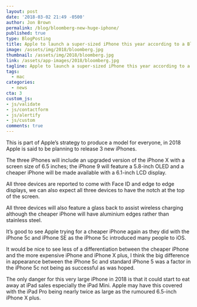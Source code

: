 ```yaml
---
layout: post
date: '2018-03-02 21:49 -0500'
author: Jon Brown
permalink: /blog/bloomberg-new-huge-iphone/
published: true
type: BlogPosting
title: Apple to launch a super-sized iPhone this year according to a Bloomberg report
image: /assets/img/2018/bloomberg.jpg
thumbnail: /assets/img/2018/bloomberg.jpg
link: /assets/app-images/2018/bloomberg.jpg
tagline: Apple to launch a super-sized iPhone this year according to a Bloomberg report
tags:
  - mac
categories:
  - news
cta: 3
custom_js:
- js/validate
- js/contactform
- js/alertify
- js/custom
comments: true
---
```

This is part of Apple’s strategy to produce a model for everyone, in 2018 Apple is said to be planning to release 3 new iPhones.

The three iPhones will include an upgraded version of the iPhone X with a screen size of 6.5 inches; the iPhone 9 will feature a 5.8-inch OLED and a cheaper iPhone will be made available with a 6.1-inch LCD display.

All three devices are reported to come with Face ID and edge to edge displays, we can also expect all three devices to have the notch at the top of the screen.

All three devices will also feature a glass back to assist wireless charging although the cheaper iPhone will have aluminium edges rather than stainless steel.

It’s good to see Apple trying for a cheaper iPhone again as they did with the iPhone 5c and iPhone SE as the iPhone 5c introduced many people to iOS.

It would be nice to see less of a differentiation between the cheaper iPhone and the more expensive iPhone and iPhone X plus, I think the big difference in appearance between the iPhone 5c and standard iPhone 5 was a factor in the iPhone 5c not being as successful as was hoped.

The only danger for this very large iPhone in 2018 is that it could start to eat away at iPad sales especially the iPad Mini. Apple may have this covered with the iPad Pro being nearly twice as large as the rumoured 6.5-inch iPhone X plus.